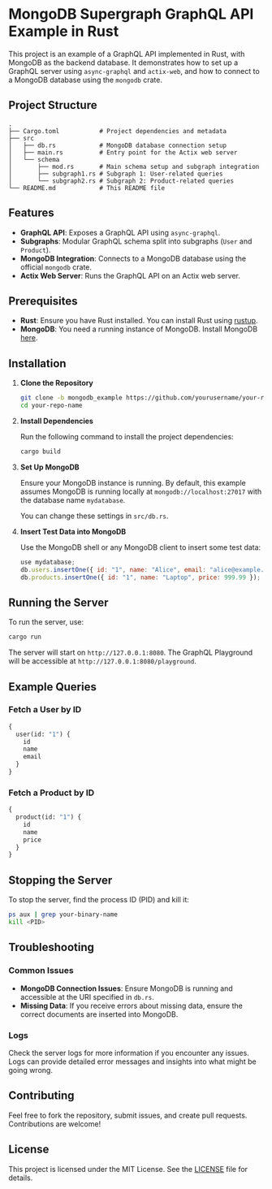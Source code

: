 
# MongoDB Supergraph GraphQL API Example in Rust

This project is an example of a GraphQL API implemented in Rust, with MongoDB as the backend database. It demonstrates how to set up a GraphQL server using `async-graphql` and `actix-web`, and how to connect to a MongoDB database using the `mongodb` crate.

## Project Structure

```
.
├── Cargo.toml           # Project dependencies and metadata
├── src
│   ├── db.rs            # MongoDB database connection setup
│   ├── main.rs          # Entry point for the Actix web server
│   └── schema
│       ├── mod.rs       # Main schema setup and subgraph integration
│       ├── subgraph1.rs # Subgraph 1: User-related queries
│       └── subgraph2.rs # Subgraph 2: Product-related queries
└── README.md            # This README file
```

## Features

- **GraphQL API**: Exposes a GraphQL API using `async-graphql`.
- **Subgraphs**: Modular GraphQL schema split into subgraphs (`User` and `Product`).
- **MongoDB Integration**: Connects to a MongoDB database using the official `mongodb` crate.
- **Actix Web Server**: Runs the GraphQL API on an Actix web server.

## Prerequisites

- **Rust**: Ensure you have Rust installed. You can install Rust using [rustup](https://rustup.rs/).
- **MongoDB**: You need a running instance of MongoDB. Install MongoDB [here](https://docs.mongodb.com/manual/installation/).

## Installation

1. **Clone the Repository**

   ```bash
   git clone -b mongodb_example https://github.com/yourusername/your-repo-name.git
   cd your-repo-name
   ```

2. **Install Dependencies**

   Run the following command to install the project dependencies:

   ```bash
   cargo build
   ```

3. **Set Up MongoDB**

   Ensure your MongoDB instance is running. By default, this example assumes MongoDB is running locally at `mongodb://localhost:27017` with the database name `mydatabase`.

   You can change these settings in `src/db.rs`.

4. **Insert Test Data into MongoDB**

   Use the MongoDB shell or any MongoDB client to insert some test data:

   ```javascript
   use mydatabase;
   db.users.insertOne({ id: "1", name: "Alice", email: "alice@example.com" });
   db.products.insertOne({ id: "1", name: "Laptop", price: 999.99 });
   ```

## Running the Server

To run the server, use:

```bash
cargo run
```

The server will start on `http://127.0.0.1:8080`. The GraphQL Playground will be accessible at `http://127.0.0.1:8080/playground`.

## Example Queries

### Fetch a User by ID

```graphql
{
  user(id: "1") {
    id
    name
    email
  }
}
```

### Fetch a Product by ID

```graphql
{
  product(id: "1") {
    id
    name
    price
  }
}
```

## Stopping the Server

To stop the server, find the process ID (PID) and kill it:

```bash
ps aux | grep your-binary-name
kill <PID>
```

## Troubleshooting

### Common Issues

- **MongoDB Connection Issues**: Ensure MongoDB is running and accessible at the URI specified in `db.rs`.
- **Missing Data**: If you receive errors about missing data, ensure the correct documents are inserted into MongoDB.

### Logs

Check the server logs for more information if you encounter any issues. Logs can provide detailed error messages and insights into what might be going wrong.

## Contributing

Feel free to fork the repository, submit issues, and create pull requests. Contributions are welcome!

## License

This project is licensed under the MIT License. See the [LICENSE](LICENSE) file for details.
